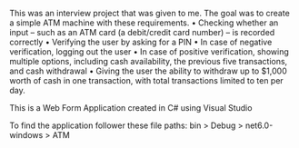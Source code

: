This was an interview project that was given to me. The goal was to create a simple ATM machine with these requirements. • Checking whether an input – such as an ATM card (a debit/credit card number) – is recorded correctly • Verifying the user by asking for a PIN • In case of negative verification, logging out the user • In case of positive verification, showing multiple options, including cash availability, the previous five transactions, and cash withdrawal • Giving the user the ability to withdraw up to $1,000 worth of cash in one transaction, with total transactions limited to ten per day.

This is a Web Form Application created in C# using Visual Studio

To find the application follower these file paths: bin > Debug > net6.0-windows > ATM
